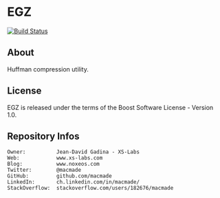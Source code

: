 EGZ
===

[![Build Status](https://img.shields.io/travis/macmade/EGZ.svg?branch=master&style=flat)](https://travis-ci.org/macmade/EGZ)

About
-----

Huffman compression utility. 

License
-------

EGZ is released under the terms of the Boost Software License - Version 1.0.

Repository Infos
----------------

    Owner:			Jean-David Gadina - XS-Labs
    Web:			www.xs-labs.com
    Blog:			www.noxeos.com
    Twitter:		@macmade
    GitHub:			github.com/macmade
    LinkedIn:		ch.linkedin.com/in/macmade/
    StackOverflow:	stackoverflow.com/users/182676/macmade